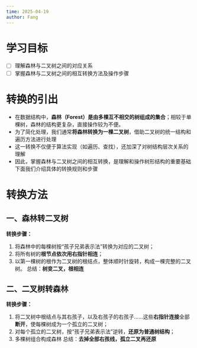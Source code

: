 ```yaml
---
time: 2025-04-19
author: Fang
---
```

# 学习目标
- [ ] 理解森林与二叉树之间的对应关系
- [ ] 掌握森林与二叉树之间的相互转换方法及操作步骤
# 转换的引出
- 在数据结构中，**森林（Forest）是由多棵互不相交的树组成的集合**；相较于单棵树，森林的结构更复杂，直接操作较为不便。
- 为了简化处理，我们通常**将森林转换为一棵二叉树**，借助二叉树的统一结构和遍历方法进行处理  
- 这一转换不仅便于算法实现（如遍历、查找），还加深了对树结构层次关系的理解
- 因此，掌握森林与二叉树之间的相互转换，是理解和操作树形结构的重要基础
下面我们介绍具体的转换规则和步骤
# 转换方法

## 一、森林转二叉树
**转换步骤：**
1. 将森林中的每棵树按“孩子兄弟表示法”转换为对应的二叉树；
2. 将所有树的**根节点依次用右指针相连**；
3. 以第一棵树的根作为二叉树的根结点，整体顺时针旋转，构成一棵完整的二叉树。
总结：**树变二叉，根相连**
## 二、二叉树转森林
**转换步骤：**
1. 将二叉树中根结点与其右孩子，以及右孩子的右孩子……这些**右指针连接**全部**断开**，使每棵树成为一个孤立的二叉树；
2. 对每个孤立的二叉树，按“孩子兄弟表示法”逆转，**还原为普通树结构**；
3. 多棵树组合构成森林
总结：**去掉全部右孩线，孤立二叉再还原**